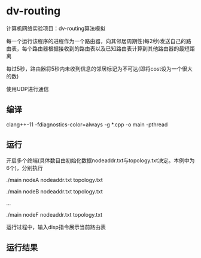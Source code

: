# dv-routing
计算机网络实验项目：dv-routing算法模拟

每一个运行该程序的进程作为一个路由器，向其邻居周期性(每2秒)发送自己的路由表，每个路由器根据接收到的路由表以及已知路由表计算到其他路由器的最短距离

每过5秒，路由器将5秒内未收到信息的邻居标记为不可达(即将cost设为一个很大的数)

使用UDP进行通信

## 编译

clang++-11 -fdiagnostics-color=always -g *.cpp -o main -pthread

## 运行
开启多个终端(具体数目由初始化数据nodeaddr.txt与topology.txt决定。本例中为6个)，分别执行

./main nodeA nodeaddr.txt topology.txt

./main nodeB nodeaddr.txt topology.txt

...

./main nodeF nodeaddr.txt topology.txt


运行过程中，输入disp指令展示当前路由表

## 运行结果
